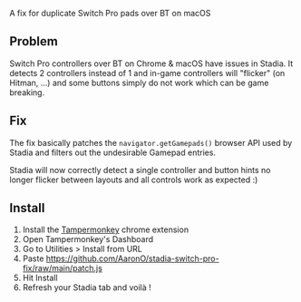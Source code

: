 A fix for duplicate Switch Pro pads over BT on macOS

## Problem

Switch Pro controllers over BT on Chrome & macOS have issues in Stadia. It detects 2 controllers instead of 1 and in-game controllers will "flicker" (on Hitman, ...) and some buttons simply do not work which can be game breaking.

## Fix

The fix basically patches the `navigator.getGamepads()` browser API used by Stadia and filters out the undesirable Gamepad entries.

Stadia will now correctly detect a single controller and button hints no longer flicker between layouts and all controls work as expected :)

## Install

1. Install the [Tampermonkey](https://chrome.google.com/webstore/detail/tampermonkey/dhdgffkkebhmkfjojejmpbldmpobfkfo?hl=en) chrome extension
2. Open Tampermonkey's Dashboard
3. Go to Utilities > Install from URL
4. Paste https://github.com/AaronO/stadia-switch-pro-fix/raw/main/patch.js
5. Hit Install
6. Refresh your Stadia tab and voilà !
